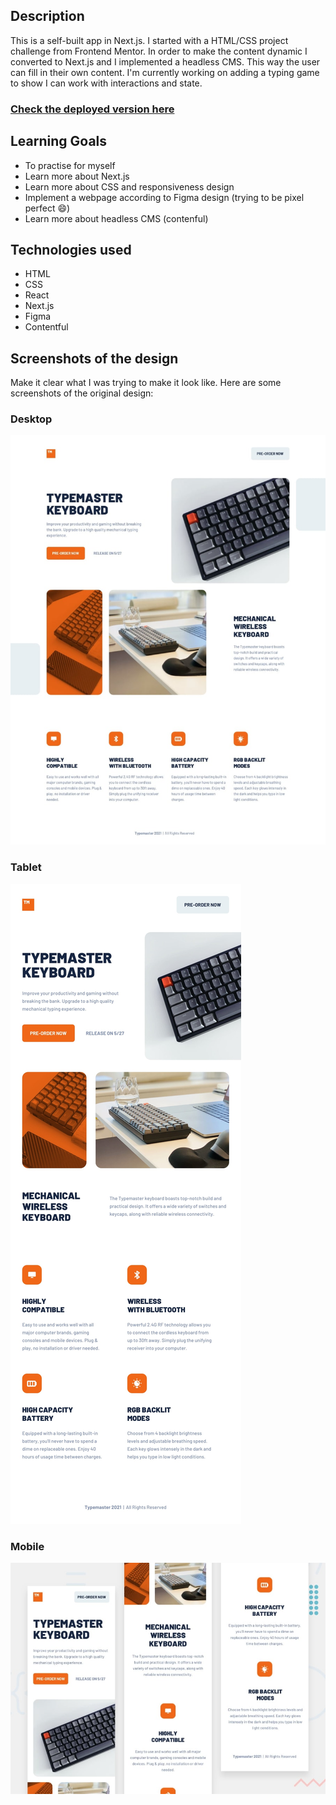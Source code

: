 ## Description
This is a self-built app in Next.js. I started with a HTML/CSS project challenge from Frontend Mentor. In order to make the content dynamic I converted to Next.js and I implemented a headless CMS. This way the user can fill in their own content. I'm currently working on adding a typing game to show I can work with interactions and state.  

### [Check the deployed version here](https://type-master-nextjs.vercel.app/) 

## Learning Goals
- To practise for myself
- Learn more about Next.js
- Learn more about CSS and responsiveness design
- Implement a webpage according to Figma design (trying to be pixel perfect 😄)
- Learn more about headless CMS (contenful)

## Technologies used
- HTML
- CSS
- React
- Next.js
- Figma
- Contentful

## Screenshots of the design
Make it clear what I was trying to make it look like. Here are some screenshots of the original design:

### Desktop
![desktop](./public/static/assets/github/desktop.jpg)

### Tablet
![tablet](./public/static/assets/github/tablet.jpg)

### Mobile
![mobile](./public/static/assets/github/mobile.jpg)

